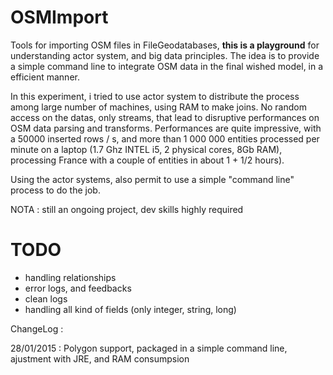 OSMImport
=========

Tools for importing OSM files in FileGeodatabases, **this is a playground** for understanding actor system, and big data principles. The idea is to provide a simple command line to integrate OSM data in the final wished model, in a efficient manner.

In this experiment, i tried to use actor system to distribute the process among large number of machines, using RAM to make joins. No random access on the datas, only streams, that lead to disruptive performances on OSM data parsing and transforms. Performances are quite impressive, with a 50000 inserted rows / s, and more than 1 000 000 entities processed per minute on a laptop (1.7 Ghz INTEL i5, 2 physical cores, 8Gb RAM), processing France with a couple of entities in about 1 + 1/2 hours).

Using the actor systems, also permit to use a simple "command line" process to do the job.

NOTA : still an ongoing project, dev skills highly required

# TODO

- handling relationships
- error logs, and feedbacks
- clean logs
- handling all kind of fields (only integer, string, long)

ChangeLog :

28/01/2015 : Polygon support, packaged in a simple command line, ajustment with JRE, and RAM consumpsion
